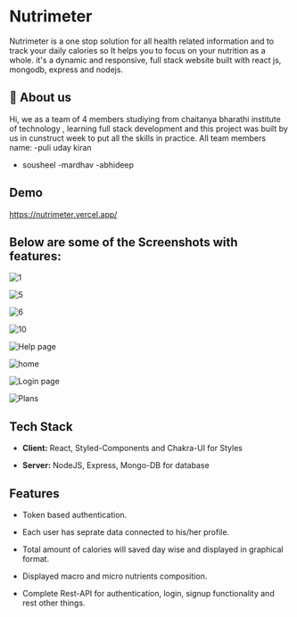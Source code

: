
# Nutrimeter

Nutrimeter is a one stop solution for all health related information and to track your daily calories so It helps you to focus on your nutrition as a whole. it's a dynamic and responsive, full stack website built with react js, mongodb, express and nodejs.


## 🚀 About us
Hi, we as a team of 4 members studiying from chaitanya bharathi institute of technology , learning full stack development and this project was built by us in cunstruct week to put all the skills in practice.
All team members name:
-puli uday kiran
- sousheel
-mardhav
-abhideep

## Demo

https://nutrimeter.vercel.app/


## Below are some of the Screenshots with features:
![1](https://github.com/user-attachments/assets/fa9ac0dd-a5bf-4771-80d4-4705b1fb73ce)


![5](https://github.com/user-attachments/assets/66e9b34c-a138-45bb-a4e9-aaf2f01297c3)

![6](https://github.com/user-attachments/assets/c00a0ab3-d4af-4b6e-8177-3683eea147c4)

![10](https://github.com/user-attachments/assets/eb8b3114-a5a5-4bda-be92-b56c1651fdf3)

![Help page](https://github.com/user-attachments/assets/42114b00-1963-4546-9067-c35dc284e38d)

![home](https://github.com/user-attachments/assets/5fe18c4f-e8aa-4b99-a85c-d145a5e29fd6)

![Login page](https://github.com/user-attachments/assets/5317effa-369e-4a70-80ed-95cec68918ce)

![Plans](https://github.com/user-attachments/assets/f5525157-c6cd-4df5-bcfa-257139c6b6ca)



## Tech Stack

- **Client:** React, Styled-Components and Chakra-UI for Styles

- **Server:** NodeJS, Express, Mongo-DB for database


## Features

- Token based authentication.

- Each user has seprate data connected to his/her profile.

- Total amount of calories will saved day wise and displayed in graphical format.

- Displayed macro and micro nutrients composition.

- Complete Rest-API for authentication, login, signup functionality and rest other things. 



